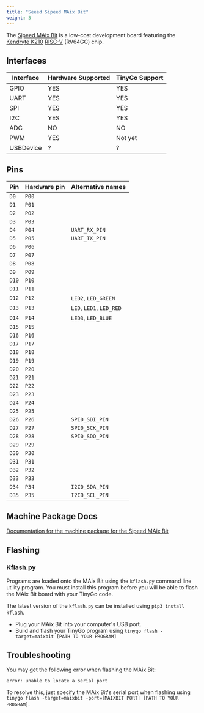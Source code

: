 ```yaml
---
title: "Seeed Sipeed MAix Bit"
weight: 3
---
```


The [Sipeed MAix Bit](https://www.seeedstudio.com/Sipeed-MAix-BiT-for-RISC-V-AI-IoT-p-2872.html) is a low-cost development board featuring the [Kendryte K210](https://canaan.io/product/kendryteai) [RISC-V](https://riscv.org/) (RV64GC) chip.

## Interfaces

| Interface | Hardware Supported | TinyGo Support |
| --------- | ------------- | ----- |
| GPIO      | YES | YES |
| UART      | YES | YES |
| SPI       | YES | YES |
| I2C       | YES | YES |
| ADC       | NO  | NO  |
| PWM       | YES | Not yet |
| USBDevice | ?   | ?   |

## Pins

| Pin               | Hardware pin | Alternative names |
| ----------------- | ------------ | ----------------- |
| `D0`              | `P00`        |                   |
| `D1`              | `P01`        |                   |
| `D2`              | `P02`        |                   |
| `D3`              | `P03`        |                   |
| `D4`              | `P04`        | `UART_RX_PIN`     |
| `D5`              | `P05`        | `UART_TX_PIN`     |
| `D6`              | `P06`        |                   |
| `D7`              | `P07`        |                   |
| `D8`              | `P08`        |                   |
| `D9`              | `P09`        |                   |
| `D10`             | `P10`        |                   |
| `D11`             | `P11`        |                   |
| `D12`             | `P12`        | `LED2`, `LED_GREEN` |
| `D13`             | `P13`        | `LED`, `LED1`, `LED_RED` |
| `D14`             | `P14`        | `LED3`, `LED_BLUE` |
| `D15`             | `P15`        |                   |
| `D16`             | `P16`        |                   |
| `D17`             | `P17`        |                   |
| `D18`             | `P18`        |                   |
| `D19`             | `P19`        |                   |
| `D20`             | `P20`        |                   |
| `D21`             | `P21`        |                   |
| `D22`             | `P22`        |                   |
| `D23`             | `P23`        |                   |
| `D24`             | `P24`        |                   |
| `D25`             | `P25`        |                   |
| `D26`             | `P26`        | `SPI0_SDI_PIN`    |
| `D27`             | `P27`        | `SPI0_SCK_PIN`    |
| `D28`             | `P28`        | `SPI0_SDO_PIN`    |
| `D29`             | `P29`        |                   |
| `D30`             | `P30`        |                   |
| `D31`             | `P31`        |                   |
| `D32`             | `P32`        |                   |
| `D33`             | `P33`        |                   |
| `D34`             | `P34`        | `I2C0_SDA_PIN`    |
| `D35`             | `P35`        | `I2C0_SCL_PIN`    |

## Machine Package Docs

[Documentation for the machine package for the Sipeed MAix Bit](../machine/maixbit)

## Flashing

### Kflash.py

Programs are loaded onto the MAix Bit using the `kflash.py` command line utility program. You must install this program before you will be able to flash the MAix Bit board with your TinyGo code.

The latest version of the `kflash.py` can be installed using `pip3 install kflash`.

- Plug your MAix Bit into your computer's USB port.
- Build and flash your TinyGo program using `tinygo flash -target=maixbit [PATH TO YOUR PROGRAM]`

## Troubleshooting

You may get the following error when flashing the MAix Bit:

```shell
error: unable to locate a serial port
```
To resolve this, just specify the MAix Bit's serial port when flashing using `tinygo flash -target=maixbit -port=[MAIXBIT PORT] [PATH TO YOUR PROGRAM]`.
